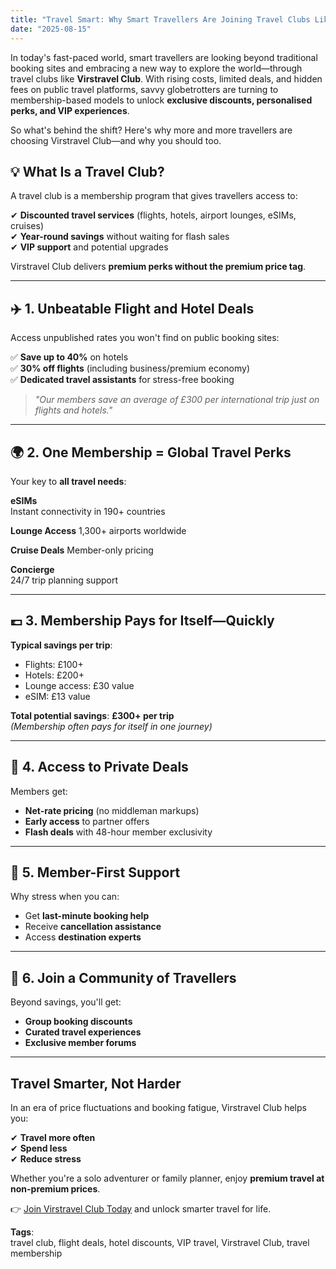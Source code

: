 ```yaml
---
title: "Travel Smart: Why Smart Travellers Are Joining Travel Clubs Like Virstravel"
date: "2025-08-15"
---
```


<!-- # Why Smart Travellers Are Joining Travel Clubs Like Virstravel -->

In today's fast-paced world, smart travellers are looking beyond traditional booking sites and embracing a new way to explore the world—through travel clubs like **Virstravel Club**. With rising costs, limited deals, and hidden fees on public travel platforms, savvy globetrotters are turning to membership-based models to unlock **exclusive discounts, personalised perks, and VIP experiences**.

So what's behind the shift? Here's why more and more travellers are choosing Virstravel Club—and why you should too.

## 💡 What Is a Travel Club?

A travel club is a membership program that gives travellers access to:

✔ **Discounted travel services** (flights, hotels, airport lounges, eSIMs, cruises)  
✔ **Year-round savings** without waiting for flash sales  
✔ **VIP support** and potential upgrades

Virstravel Club delivers **premium perks without the premium price tag**.

---

## ✈️ 1. Unbeatable Flight and Hotel Deals

Access unpublished rates you won't find on public booking sites:

✅ **Save up to 40%** on hotels  
✅ **30% off flights** (including business/premium economy)  
✅ **Dedicated travel assistants** for stress-free booking

> _"Our members save an average of £300 per international trip just on flights and hotels."_

---

## 🌍 2. One Membership = Global Travel Perks

Your key to **all travel needs**:

<!-- | Perk              | Benefit                                |
| ----------------- | -------------------------------------- |
| **eSIMs**         | Instant connectivity in 190+ countries |
| **Lounge Access** | 1,300+ airports worldwide              |
| **Cruise Deals**  | Member-only pricing                    |
| **Concierge**     | 24/7 trip planning support             | -->

**eSIMs**  
Instant connectivity in 190+ countries

**Lounge Access**
1,300+ airports worldwide

**Cruise Deals**
Member-only pricing

**Concierge**  
24/7 trip planning support

---

## 💷 3. Membership Pays for Itself—Quickly

**Typical savings per trip**:

- Flights: £100+
- Hotels: £200+
- Lounge access: £30 value
- eSIM: £13 value

**Total potential savings**: **£300+ per trip**  
_(Membership often pays for itself in one journey)_

---

## 🔐 4. Access to Private Deals

Members get:

- **Net-rate pricing** (no middleman markups)
- **Early access** to partner offers
- **Flash deals** with 48-hour member exclusivity

---

## 🧳 5. Member-First Support

Why stress when you can:

- Get **last-minute booking help**
- Receive **cancellation assistance**
- Access **destination experts**

---

## 🤝 6. Join a Community of Travellers

Beyond savings, you'll get:

- **Group booking discounts**
- **Curated travel experiences**
- **Exclusive member forums**

---

## Travel Smarter, Not Harder

In an era of price fluctuations and booking fatigue, Virstravel Club helps you:

✔ **Travel more often**  
✔ **Spend less**  
✔ **Reduce stress**

Whether you're a solo adventurer or family planner, enjoy **premium travel at non-premium prices**.

👉 [Join Virstravel Club Today](https://virstravelclub.com/auth/signup) and unlock smarter travel for life.

**Tags**:  
travel club, flight deals, hotel discounts, VIP travel, Virstravel Club, travel membership
